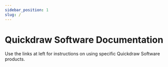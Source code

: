 ```yaml
---
sidebar_position: 1
slug: /
---
```


# Quickdraw Software Documentation

Use the links at left for instructions on using specific Quickdraw Software products.

